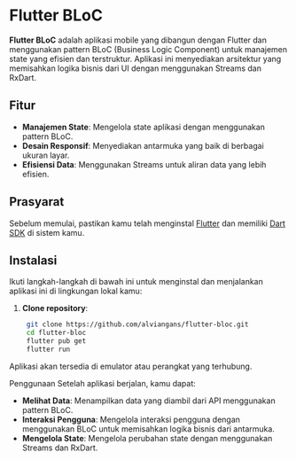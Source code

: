 # Flutter BLoC

**Flutter BLoC** adalah aplikasi mobile yang dibangun dengan Flutter dan menggunakan pattern BLoC (Business Logic Component) untuk manajemen state yang efisien dan terstruktur. Aplikasi ini menyediakan arsitektur yang memisahkan logika bisnis dari UI dengan menggunakan Streams dan RxDart.

## Fitur

- **Manajemen State**: Mengelola state aplikasi dengan menggunakan pattern BLoC.
- **Desain Responsif**: Menyediakan antarmuka yang baik di berbagai ukuran layar.
- **Efisiensi Data**: Menggunakan Streams untuk aliran data yang lebih efisien.

## Prasyarat

Sebelum memulai, pastikan kamu telah menginstal [Flutter](https://flutter.dev/docs/get-started/install) dan memiliki [Dart SDK](https://dart.dev/get-dart) di sistem kamu.

## Instalasi

Ikuti langkah-langkah di bawah ini untuk menginstal dan menjalankan aplikasi ini di lingkungan lokal kamu:

1. **Clone repository**:
   ```bash
    git clone https://github.com/alviangans/flutter-bloc.git
    cd flutter-bloc
    flutter pub get
    flutter run
Aplikasi akan tersedia di emulator atau perangkat yang terhubung.

Penggunaan
Setelah aplikasi berjalan, kamu dapat:

- **Melihat Data**: Menampilkan data yang diambil dari API menggunakan pattern BLoC.
- **Interaksi Pengguna**: Mengelola interaksi pengguna dengan menggunakan BLoC untuk memisahkan logika bisnis dari antarmuka.
- **Mengelola State**: Mengelola perubahan state dengan menggunakan Streams dan RxDart.
